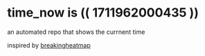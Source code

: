 # time_now is (( 1711962000435 ))

an automated repo that shows the currnent time

inspired by [breakingheatmap](https://github.com/breakingheatmap/breakingheatmap)